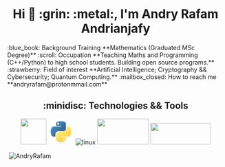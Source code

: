 <h1 align="center"> Hi 👋 :grin: :metal:, I'm Andry Rafam Andrianjafy </h1>
:blue_book: Background Training **Mathematics (Graduated MSc Degree)**
:scroll: Occupation **Teaching Maths and Programming (C++/Python) to high school students. Building open source programs.**
:strawberry: Field of interest **Artificial Intelligence; Cryptography && Cybersecurity; Quantum Computing.**
:mailbox_closed: How to reach me **andryrafam@protonmmail.com**

<h2 align="center"> :minidisc: Technologies && Tools </h2>

<p align="center"> <img src="https://github.com/simple-icons/simple-icons/blob/master/icons/cplusplus.svg" width="60" height="60"/> <img src="https://github.com/devicons/devicon/blob/master/icons/python/python-original.svg" width="60" height="60"/> <img src="https://github.com/simple-icons/simple-icons/blob/develop/icons/linux.svg" alt="linux" width="60" height="60"/> <img src="https://github.com/valohai/ml-logos/blob/master/keras-text.svg" width="120" height="60"/> <img src="https://upload.wikimedia.org/wikipedia/commons/2/22/Crypto%2B%2B-logo.png" width="140" height="50"/>
 
<p>&nbsp;<img align="center" src="https://github-readme-stats.vercel.app/api?username=AndryRafam&show_icons=true" alt="AndryRafam" /></p>
